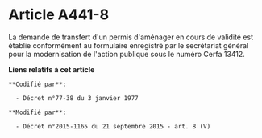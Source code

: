 # Article A441-8

La demande de transfert d'un permis d'aménager en cours de validité est établie conformément au formulaire enregistré par le
secrétariat général pour la modernisation de l'action publique sous le numéro Cerfa 13412.

**Liens relatifs à cet article**

	**Codifié par**:

	  - Décret n°77-38 du 3 janvier 1977

	**Modifié par**:

	  - Décret n°2015-1165 du 21 septembre 2015 - art. 8 (V)
